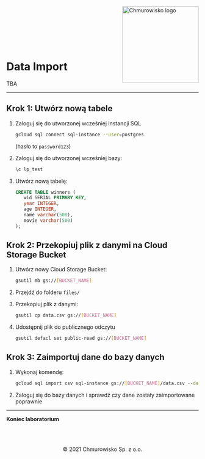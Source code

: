<img src="../../../../img/logo.png" alt="Chmurowisko logo" width="200"  align="right">
<br><br>
<br><br>
<br><br>

# Data Import

TBA

---

## Krok 1: Utwórz nową tabele

1. Zaloguj się do utworzonej wcześniej instancji SQL

   ```bash
   gcloud sql connect sql-instance --user=postgres
   ```

   (hasło to `password123`)

1. Zaloguj się do utworzonej wcześniej bazy:

   ```bash
   \c lp_test
   ```

1. Utwórz nową tabelę:

   ```sql
   CREATE TABLE winners (
      wid SERIAL PRIMARY KEY,
      year INTEGER,
      age INTEGER,
      name varchar(500),
      movie varchar(500)
   );
   ```

## Krok 2: Przekopiuj plik z danymi na Cloud Storage Bucket

1. Utwórz nowy Cloud Storage Bucket:

    ```bash
    gsutil mb gs://[BUCKET_NAME]
    ```

1. Przejdź do folderu `files/`
1. Przekopiuj plik z danymi:

   ```bash
   gsutil cp data.csv gs://[BUCKET_NAME]
   ```
   
1. Udostępnij plik do publicznego odczytu

    ```bash
    gsutil defacl set public-read gs://[BUCKET_NAME]
    ```

## Krok 3: Zaimportuj dane do bazy danych

1. Wykonaj komendę:

   ```bash
   gcloud sql import csv sql-instance gs://[BUCKET_NAME]/data.csv --database=lp_test --table=winners
   ```

1. Zaloguj się do bazy danych i sprawdź czy dane zostały zaimportowane poprawnie

---

**Koniec laboratorium**

<br><br>

<center><p>&copy; 2021 Chmurowisko Sp. z o.o.<p></center>

